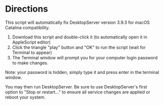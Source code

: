 # Directions
This script will automatically fix DesktopServer version 3.9.3 for macOS Catalina compatibility.

1) Download this script and double-click it (to automatically open it in AppleScript editor)
2) Click the triangle "play" button and "OK" to run the script (wait for Terminal to appear)
3) The Terminal window will prompt you for your computer login password to make changes.

Note: your password is hidden, simply type it and press enter in the terminal window.

You may then run DesktopServer. Be sure to use DesktopServer's first option to "Stop or restart..." to ensure all service changes are applied or reboot your system.

